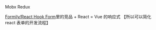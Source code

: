 Mobx Redux

[Formily/React Hook Form](https://formilyjs.org/zh-CN/guide)里的竞品 + React = Vue 的响应式 【所以可以简化 react 表单的开发流程】
